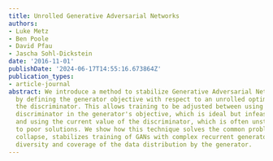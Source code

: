 ```yaml
---
title: Unrolled Generative Adversarial Networks
authors:
- Luke Metz
- Ben Poole
- David Pfau
- Jascha Sohl-Dickstein
date: '2016-11-01'
publishDate: '2024-06-17T14:55:16.673864Z'
publication_types:
- article-journal
abstract: We introduce a method to stabilize Generative Adversarial Networks (GANs)
  by defining the generator objective with respect to an unrolled optimization of
  the discriminator. This allows training to be adjusted between using the optimal
  discriminator in the generator's objective, which is ideal but infeasible in practice,
  and using the current value of the discriminator, which is often unstable and leads
  to poor solutions. We show how this technique solves the common problem of mode
  collapse, stabilizes training of GANs with complex recurrent generators, and increases
  diversity and coverage of the data distribution by the generator.
---
```

